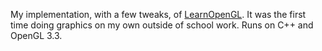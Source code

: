 My implementation, with a few tweaks, of [LearnOpenGL](https://learnopengl.com/). It was the first time doing graphics on my own outside of school work. Runs on C++ and OpenGL 3.3.

